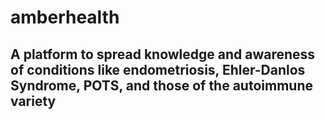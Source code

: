 # amberhealth

## A platform to spread knowledge and awareness of conditions like endometriosis, Ehler-Danlos Syndrome, POTS, and those of the autoimmune variety